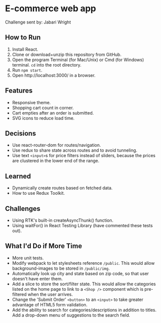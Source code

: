 # E-commerce web app
Challenge sent by: Jabari Wright

## How to Run
1. Install React.
2. Clone or download+unzip this repository from GitHub.
3. Open the program Terminal (for Mac/Unix) or Cmd (for Windows) terminal. `cd` into the root directory.
4. Run `npm start`.
5. Open http://localhost:3000/ in a browser.

## Features
* Responsive theme.
* Shopping cart count in corner.
* Cart empties after an order is submitted.
* SVG icons to reduce load time.

## Decisions
* Use react-router-dom for routes/navigation.
* Use redux to share state across routes and to avoid tunneling.
* Use text `<input>`s for price filters instead of sliders, because the prices are clustered in the lower end of the range.

## Learned
* Dynamically create routes based on fetched data.
* How to use Redux Toolkit.

## Challenges
* Using RTK's built-in createAsyncThunk() function.
* Using waitFor() in React Testing Library (have commented these tests out).

## What I'd Do if More Time
* More unit tests.
* Modify webpack to let stylesheets reference `/public`. This would allow  background-images to be stored in `/public/img`.
* Automatically look up city and state based on zip code, so that user doesn't have enter them.
* Add a slice to store the sort/filter state. This would allow the categories listed on the home page to link to a `<Shop />` component which is pre-filtered when the user arrives.
* Change the 'Submit Order' `<button>` to an `<input>` to take greater advantage of HTML5 form validation.
* Add the ability to search for categories/descriptions in addition to titles. Add a drop-down menu of suggestions to the search field.
